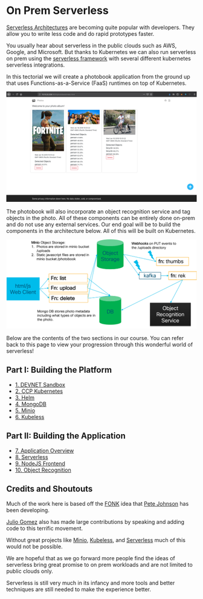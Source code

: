 # On Prem Serverless

[Serverless Architectures](https://www.martinfowler.com/articles/serverless.html) are becoming quite popular with developers.  They allow you to write less code and do rapid prototypes faster.  

You usually hear about serverless in the public clouds such as AWS, Google, and Microsoft.  But thanks to Kubernetes we can also run serverless on prem using the [serverless framework](https://serverless.com) with several different kubernetes serverless integrations.  

In this tectorial we will create a photobook application from the ground up that uses Functions-as-a-Service (FaaS) runtimes on top of Kubernetes.  

![img](images/arch02.png)

The photobook will also incorporate an object recognition service and tag objects in the photo.  All of these components can be entirely done on-prem and do not use any external services.  Our end goal will be to build the components in the architecture below.  All of this will be built on Kubernetes.

![img](images/arch01.png)

Below are the contents of the two sections in our course.  You can refer back to this page to view your progression through this wonderful world of serverless!

## Part I: Building the Platform

* [1. DEVNET Sandbox](sb/README.md)
* [2. CCP Kubernetes](kubernetes/README.md)
* [3. Helm](helm/README.md)
* [4. MongoDB](mongo/README.md)
* [5. Minio](minio/README.md)
* [6. Kubeless](kubeless/README.md)

## Part II: Building the Application


* [7. Application Overview](photos/OVERVIEW.md)
* [8. Serverless](serverless/README.md)
* [9. NodeJS Frontend](photos/README.md)
* [10. Object Recognition](yolo/README.md)

## Credits and Shoutouts

Much of the work here is based off the [FONK](https://fonk-apps.io) idea that [Pete Johnson](https://twitter.com/nerdguru) has been developing.  

[Julio Gomez](https://twitter.com/juliodevops) also has made large contributions by speaking and adding code to this terrific movement.

Without great projects like [Minio](https://minio.io), [Kubeless](https://kubeless.io), and [Serverless](https://serverless.com) much of this would not be possible.

We are hopeful that as we go forward more people find the ideas of serverless bring great promise to on prem workloads and are not limited to public clouds only.

Serverless is still very much in its infancy and more tools and better techniques are still needed to make the experience better.   
